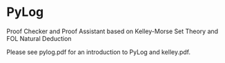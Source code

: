 # PyLog
Proof Checker and Proof Assistant based on Kelley-Morse Set Theory and FOL Natural Deduction 

Please see pylog.pdf for an introduction to PyLog and kelley.pdf.

